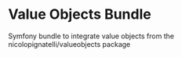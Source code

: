 # Value Objects Bundle

Symfony bundle to integrate value objects from the nicolopignatelli/valueobjects package
